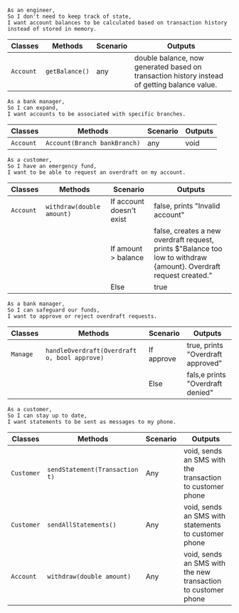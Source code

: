```
As an engineer,
So I don't need to keep track of state,
I want account balances to be calculated based on transaction history instead of stored in memory.
```
| Classes         | Methods                                     | Scenario               | Outputs                     |
|-----------------|---------------------------------------------|------------------------|-----------------------------|
| `Account`       | `getBalance()`                              | any                    | double balance, now generated based on transaction history instead of getting balance value. |

```
As a bank manager,
So I can expand,
I want accounts to be associated with specific branches.
```
| Classes         | Methods                                     | Scenario               | Outputs                     |
|-----------------|---------------------------------------------|------------------------|-----------------------------|
| `Account`       | `Account(Branch bankBranch)`                | any                    | void                        |

```
As a customer,
So I have an emergency fund,
I want to be able to request an overdraft on my account.
```
| Classes         | Methods                                     | Scenario               | Outputs                     |
|-----------------|---------------------------------------------|------------------------|-----------------------------|
| `Account`	      | `withdraw(double amount)`                   | If account doesn't exist | false, prints "Invalid account" |
|                 |                                             | If amount > balance      | false, creates a new overdraft request, prints $"Balance too low to withdraw {amount}. Overdraft request created." |
|                 |                                             | Else	                   | true                            |

```
As a bank manager,
So I can safeguard our funds,
I want to approve or reject overdraft requests.
```
| Classes         | Methods                                     | Scenario               | Outputs                     |
|-----------------|---------------------------------------------|------------------------|-----------------------------|
| `Manage`	      | `handleOverdraft(Overdraft o, bool approve)`| If approve             | true, prints "Overdraft approved" |
|                 |                                             | Else	                 | fals,e prints "Overdraft denied"  |

```
As a customer,
So I can stay up to date,
I want statements to be sent as messages to my phone.
```
| Classes         | Methods                                     | Scenario               | Outputs                     |
|-----------------|---------------------------------------------|------------------------|-----------------------------|
| `Customer`      | `sendStatement(Transaction t)`              | Any                    | void, sends an SMS with the transaction to customer phone |
| `Customer`      | `sendAllStatements()`                       | Any                    | void, sends an SMS with statements to customer phone |
| `Account`	      | `withdraw(double amount)`                   | Any                    | void, sends an SMS with the new transaction to customer phone |